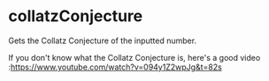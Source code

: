 # collatzConjecture
Gets the Collatz Conjecture of the inputted number.


If you don't know what the Collatz Conjecture is, here's a good video :https://www.youtube.com/watch?v=094y1Z2wpJg&t=82s
